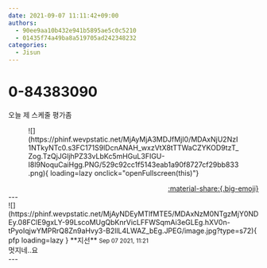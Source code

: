 ```yaml
---
date: 2021-09-07 11:11:42+09:00
authors:
  - 90ee9aa10b432e941b5895ae5c0c5210
  - 01435f74a49ba8a519705ad242348232
categories:
  - Jisun
---
```


# 0-84383090

<div class="post-container" markdown="1">
<div class="content-container md-sidebar__scrollwrap" markdown="1">

오늘 제 스케줄 평가좀
<figure markdown="1">
![](https://phinf.wevpstatic.net/MjAyMjA3MDJfMjI0/MDAxNjU2NzI1NTkyNTc0.s3FC171S9lDcnANAH_wxzVtX8tTTWaCZYKOD9tzT_Zog.TzQjJGljhPZ33vLbKc5mHGuL3FIGU-I8l9NoquCaiHgg.PNG/529c92cc1f5143eab1a90f8727cf29bb833.png){ loading=lazy onclick="openFullscreen(this)"}
</figure>


</div>
</div>

<div style="text-align: right;" markdown="1">
<a href="https://weverse.io/fromis9/fanpost/0-84383090" style="text-align: right;">:material-share:{.big-emoji}</a>
</div>
---

<div class="comments-container md-sidebar__scrollwrap" markdown="1">
<div class="comment" markdown="1">
<div class='id-container' markdown="1">
![](https://phinf.wevpstatic.net/MjAyNDEyMTlfMTE5/MDAxNzM0NTgzMjY0NDEy.08FClE9gxLY-99LscoMUgQbKnrVicLFFWSqmAi3eGLEg.hXV0n-tPyoIqjwYMPRrQ8Zn9aHvy3-B2llL4LWAZ_bEg.JPEG/image.jpg?type=s72){ pfp loading=lazy }
**<span class="artist">지선</span>** <small>Sep 07 2021, 11:21</small><br>
</div>
<div class='comment-body' markdown="1">
멋지네..요
</div>
</div>
</div>
---
